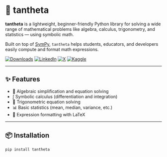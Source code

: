 # 🧮 tantheta

**tantheta** is a lightweight, beginner-friendly Python library for solving a wide range of mathematical problems like algebra, calculus, trigonometry, and statistics — using symbolic math.

Built on top of [SymPy](https://www.sympy.org/), `tantheta` helps students, educators, and developers easily compute and format math expressions.

[![Downloads](https://static.pepy.tech/badge/tantheta)](https://pepy.tech/project/tantheta)
[![LinkedIn](https://img.shields.io/badge/LinkedIn-%230077B5.svg?style=flat&logo=linkedin&logoColor=white)](https://www.linkedin.com/in/ayush-parwal-797a79255/)
[![X](https://img.shields.io/badge/X-%23000000.svg?style=flat&logo=X&logoColor=white)](https://x.com/ayushparwal2004)
[![Kaggle](https://img.shields.io/badge/Kaggle-%2312100E.svg?style=flat&logo=kaggle&logoColor=white)](https://kaggle.com/ayushparwal)

---

## ✨ Features

- 🔢 Algebraic simplification and equation solving
- ∫ Symbolic calculus (differentiation and integration)
- 📐 Trigonometric equation solving
- 📊 Basic statistics (mean, median, variance, etc.)
- 🧠 Expression formatting with LaTeX

---

## 📦 Installation

```bash
pip install tantheta
